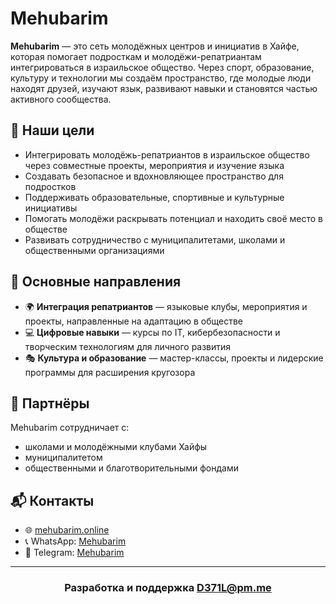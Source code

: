 # Mehubarim

**Mehubarim** — это сеть молодёжных центров и инициатив в Хайфе, которая помогает подросткам и молодёжи-репатриантам интегрироваться в израильское общество. Через спорт, образование, культуру и технологии мы создаём пространство, где молодые люди находят друзей, изучают язык, развивают навыки и становятся частью активного сообщества.

## 🎯 Наши цели
- Интегрировать молодёжь-репатриантов в израильское общество через совместные проекты, мероприятия и изучение языка  
- Создавать безопасное и вдохновляющее пространство для подростков  
- Поддерживать образовательные, спортивные и культурные инициативы  
- Помогать молодёжи раскрывать потенциал и находить своё место в обществе  
- Развивать сотрудничество с муниципалитетами, школами и общественными организациями  

## 📌 Основные направления
- 🌍 **Интеграция репатриантов** — языковые клубы, мероприятия и проекты, направленные на адаптацию в обществе  
- 💻 **Цифровые навыки** — курсы по IT, кибербезопасности и творческим технологиям для личного развития  
- 🎭 **Культура и образование** — мастер-классы, проекты и лидерские программы для расширения кругозора  

## 🤝 Партнёры
Mehubarim сотрудничает с:  
- школами и молодёжными клубами Хайфы  
- муниципалитетом  
- общественными и благотворительными фондами  

## 📬 Контакты
- 🌐 [mehubarim.online](https://mehubarim.online)  
- 📞 WhatsApp: [Mehubarim](https://chat.whatsapp.com/ESDFaXoXQ6s56rUpFC8UeM)  
- 📱 Telegram: [Mehubarim](https://t.me/mehubarim_haifa)  

---

<div align="center">
  <h3>Разработка и поддержка <a href="mailto:D371L@pm.me"><b>D371L@pm.me</b></a></h3>
</div>
